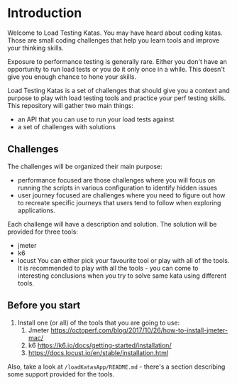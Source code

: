 # Introduction

Welcome to Load Testing Katas. You may have heard about coding katas. 
Those are small coding challenges that help you learn tools and improve 
your thinking skills. 

Exposure to performance testing is generally rare. Either you don't have
an opportunity to run load tests or you do it only once in a while. This
doesn't give you enough chance to hone your skills.

Load Testing Katas is a set of challenges that should give you a context and purpose
to play with load testing tools and practice your perf testing skills.
This repository will gather two main things:
- an API that you can use to run your load tests against
- a set of challenges with solutions

## Challenges
The challenges will be organized their main purpose:
- performance focused are those challenges where you will focus on running the scripts in various configuration to 
identify hidden issues
- user journey focused are challenges where you need to figure out how to recreate specific journeys
that users tend to follow when exploring applications.

Each challenge will have a description and solution. The solution
will be provided for three tools:
- jmeter
- k6
- locust
You can either pick your favourite tool or play with all of the tools.
It is recommended to play with all the tools - you can come to interesting conclusions when you try to
solve same kata using different tools.

## Before you start
1. Install one (or all) of the tools that you are going to use:
   1. Jmeter https://octoperf.com/blog/2017/10/26/how-to-install-jmeter-mac/
   2. k6 https://k6.io/docs/getting-started/installation/
   3. https://docs.locust.io/en/stable/installation.html

Also, take a look at `/loadKatasApp/README.md` - there's a section describing some support provided for the tools.